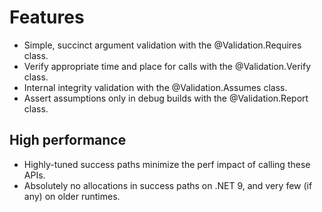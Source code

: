# Features

* Simple, succinct argument validation with the @Validation.Requires class.
* Verify appropriate time and place for calls with the @Validation.Verify class.
* Internal integrity validation with the @Validation.Assumes class.
* Assert assumptions only in debug builds with the @Validation.Report class.

## High performance

* Highly-tuned success paths minimize the perf impact of calling these APIs.
* Absolutely no allocations in success paths on .NET 9, and very few (if any) on older runtimes.

